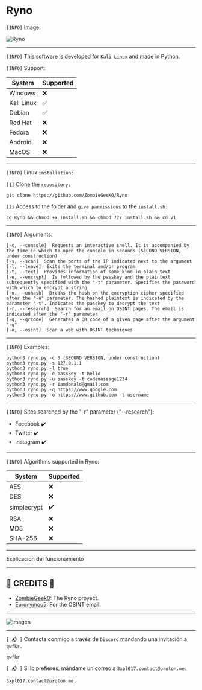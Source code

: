 # Ryno

`[INFO]` Image:

![Ryno](https://github.com/ZombieGeeK0/Ryno/assets/158185295/60c7052d-1f03-4a27-abf4-ec1b5a2214a0)

<hr>

`[INFO]` This software is developed for `Kali Linux` and made in Python.

`[INFO]` Support:

| System | Supported          |
| ------- | ------------------ |
| Windows   | :x: |
| Kali Linux   | :white_check_mark: |
| Debian   | :white_check_mark: |
| Red Hat   | :x: |
| Fedora | :x: |
| Android | :x: |
| MacOS | :x: |

<hr>

`[INFO]` Linux `installation:`

`[1]` Clone the `repository:`

    git clone https://github.com/ZombieGeeK0/Ryno
`[2]` Access to the folder and `give parmissions` to the `install.sh:`

    cd Ryno && chmod +x install.sh && chmod 777 install.sh && cd v1
<hr>

`[INFO]` Arguments:

    [-c, --console]  Requests an interactive shell. It is accompanied by the time in which to open the console in seconds (SECOND VERSION, under construction)
    [-s, --scan]  Scan the ports of the IP indicated next to the argument
    [-l, --leave]  Exits the terminal and/or program
    [-t, --text]  Provides information of some kind in plain text   
    [-e, --encrypt]  Is followed by the passkey and the plaintext subsequently specified with the "-t" parameter. Specifies the password with which to encrypt a string
    [-u, --unhash]  Breaks the hash on the encryption cipher specified after the "-u" parameter. The hashed plaintext is indicated by the parameter "-t". Indicates the passkey to decrypt the text
    [-r, --research]  Search for an email on OSINT pages. The email is indicated after the "-r" parameter
    [-q, --qrcode]  Generates a QR code of a given page after the argument "-q"
    [-o, --osint]  Scan a web with OSINT techniques

<hr>

`[INFO]` Examples:

    python3 ryno.py -c 3 (SECOND VERSION, under construction)
    python3 ryno.py -s 127.0.1.1
    python3 ryno.py -l true
    python3 ryno.py -e passkey -t hello
    python3 ryno.py -u passkey -t codemessage1234
    python3 ryno.py -r iamdonald@gmail.com
    python3 ryno.py -q https://www.google.com
    python3 ryno.py -o https://www.github.com -t username

<hr>

`[INFO]` Sites searched by the "-r" parameter ("--research"):

- Facebook ✔️
- Twitter ✔️
- Instagram ✔️

<hr>

`[INFO]` Algorithms supported in Ryno:

| System | Supported          |
| ------- | ------------------ |
| AES   | :x: |
| DES   | :x: |
| simplecrypt | ✔️ |
| RSA   | :x: |
| MD5   | :x: |
| SHA-256 | :x: |

<hr>

Explicacion del funcionamiento

<hr>

## 🥇 CREDITS 🥇

- [ZombieGeek0](https://www.github.com/ZombieGeek0): The Ryno proyect.
- [Euronymou5](https://www.github.com/Euronymou5): For the OSINT email.

<hr>

![imagen](https://github.com/ZombieGeeK0/Ryno/assets/158185295/dac32c40-e25b-4293-a0ec-35ca37190bfb)

<hr>

`[ 📬 ]` Contacta conmigo a través de `Discord` mandando una invitación a `qwfkr.`

    qwfkr
`[ 📬 ]` Si lo prefieres, mándame un correo a `3xpl017.contact@proton.me.`

    3xpl017.contact@proton.me.
